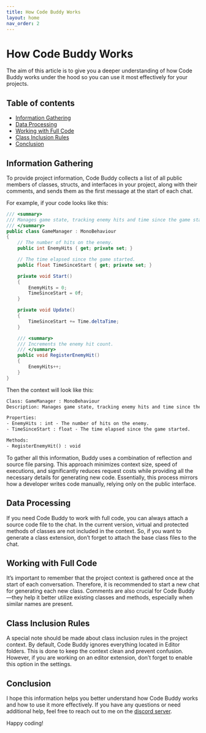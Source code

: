 ```yaml
---
title: How Code Buddy Works
layout: home
nav_order: 2
---
```


# How Code Buddy Works

The aim of this article is to give you a deeper understanding of how Code Buddy works under the hood so you can use it most effectively for your projects.

## Table of contents

- [Information Gathering](#information-gathering)
- [Data Processing](#data-processing)
- [Working with Full Code](#working-with-full-code)
- [Class Inclusion Rules](#class-inclusion-rules)
- [Conclusion](#conclusion)

## Information Gathering

To provide project information, Code Buddy collects a list of all public members of classes, structs, and interfaces in your project, along with their comments, and sends them as the first message at the start of each chat.

For example, if your code looks like this:

```csharp
/// <summary>
/// Manages game state, tracking enemy hits and time since the game started.
/// </summary>
public class GameManager : MonoBehaviour
{
    // The number of hits on the enemy.
    public int EnemyHits { get; private set; }

    // The time elapsed since the game started.
    public float TimeSinceStart { get; private set; }

    private void Start()
    {
        EnemyHits = 0;
        TimeSinceStart = 0f;
    }

    private void Update()
    {
        TimeSinceStart += Time.deltaTime;
    }

    /// <summary>
    /// Increments the enemy hit count.
    /// </summary>
    public void RegisterEnemyHit()
    {
        EnemyHits++;
    }
}
```

Then the context will look like this:

```txt
Class: GameManager : MonoBehaviour
Description: Manages game state, tracking enemy hits and time since the game started.

Properties:
- EnemyHits : int - The number of hits on the enemy.
- TimeSinceStart : float - The time elapsed since the game started.

Methods:
- RegisterEnemyHit() : void
```

To gather all this information, Buddy uses a combination of reflection and source file parsing. This approach minimizes context size, speed of executions, and significantly reduces request costs while providing all the necessary details for generating new code. Essentially, this process mirrors how a developer writes code manually, relying only on the public interface.

## Data Processing

If you need Code Buddy to work with full code, you can always attach a source code file to the chat. In the current version, virtual and protected methods of classes are not included in the context. So, if you want to generate a class extension, don’t forget to attach the base class files to the chat.

## Working with Full Code

It’s important to remember that the project context is gathered once at the start of each conversation. Therefore, it is recommended to start a new chat for generating each new class. Comments are also crucial for Code Buddy—they help it better utilize existing classes and methods, especially when similar names are present.

## Class Inclusion Rules

A special note should be made about class inclusion rules in the project context. By default, Code Buddy ignores everything located in Editor folders. This is done to keep the context clean and prevent confusion. However, if you are working on an editor extension, don’t forget to enable this option in the settings.

## Conclusion

I hope this information helps you better understand how Code Buddy works and how to use it more effectively. If you have any questions or need additional help, feel free to reach out to me on the [discord server](https://docs.driftingmoose.com/).

Happy coding!
